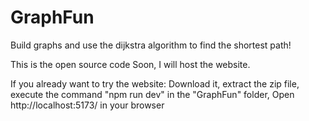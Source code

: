 # GraphFun
Build graphs and use the dijkstra algorithm to find the shortest path!

This is the open source code
Soon, I will host the website.

If you already want to try the website:
Download it, extract the zip file, execute the command "npm run dev" in the "GraphFun" folder, Open http://localhost:5173/ in your browser
